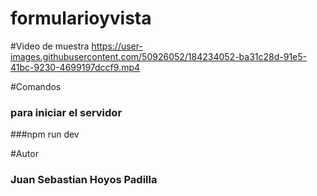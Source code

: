 ﻿# formularioyvista

#Video de muestra
https://user-images.githubusercontent.com/50926052/184234052-ba31c28d-91e5-41bc-9230-4699197dccf9.mp4

#Comandos 
### para iniciar el servidor 
###npm run dev

#Autor
### Juan Sebastian Hoyos Padilla
